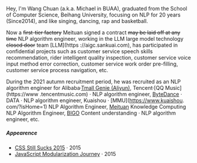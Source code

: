 Hey, I'm Wang Chuan (a.k.a. Michael in BUAA), graduated from the School of Computer Science, Beihang University, focusing on NLP for 20 years (Since2014), and like singing, dancing, rap and basketball.

Now a <del>first-tier factory</del> Meituan signed a contract <del>may be laid off at any time</del> NLP algorithm engineer, working in the LLM large model technology <del>closed door</del> team [LLM](https ://aigc.sankuai.com), has participated in confidential projects such as customer service speech skills recommendation, rider intelligent quality inspection, customer service voice input method error correction, customer service work order pre-filling, customer service process navigation, etc. 


During the 2021 autumn recruitment period, he was recruited as an NLP algorithm engineer for Alibaba·[Tmall Genie (Aliyun)](https://www.aligenie.com), Tencent·[QQ Music](https://www .tencentmusic.com) · NLP algorithm engineer, [ByteDance](https://www.bytedance.com/zh/) · DATA · NLP algorithm engineer, Kuaishou · [MMU](https://www.kuaishou. com/?isHome=1) NLP Algorithm Engineer, [Meituan](https://about.meituan.com) Knowledge Computing NLP Algorithm Engineer, [BIGO](https://www.bigo.sg) Content understanding · NLP algorithm engineer, etc.

##### Appearence

- [CSS Still Sucks 2015][2] · 2015
- [JavaScript Modularization Journey][1] · 2015

[1]: //huangxuan.me/2015/07/09/js-module-7day/
[2]: //huangxuan.me/2015/12/28/css-sucks-2015/